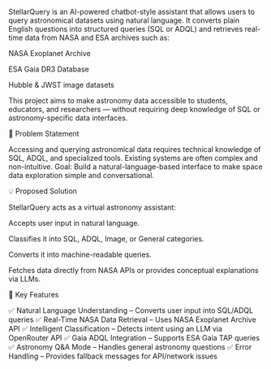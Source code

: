 StellarQuery is an AI-powered chatbot-style assistant that allows users to query astronomical datasets using natural language.
It converts plain English questions into structured queries (SQL or ADQL) and retrieves real-time data from NASA and ESA archives such as:

NASA Exoplanet Archive

ESA Gaia DR3 Database

Hubble & JWST image datasets

This project aims to make astronomy data accessible to students, educators, and researchers — without requiring deep knowledge of SQL or astronomy-specific data interfaces.

🧩 Problem Statement

Accessing and querying astronomical data requires technical knowledge of SQL, ADQL, and specialized tools.
Existing systems are often complex and non-intuitive.
Goal: Build a natural-language-based interface to make space data exploration simple and conversational.

💡 Proposed Solution

StellarQuery acts as a virtual astronomy assistant:

Accepts user input in natural language.

Classifies it into SQL, ADQL, Image, or General categories.

Converts it into machine-readable queries.

Fetches data directly from NASA APIs or provides conceptual explanations via LLMs.

🔑 Key Features

✅ Natural Language Understanding – Converts user input into SQL/ADQL queries
✅ Real-Time NASA Data Retrieval – Uses NASA Exoplanet Archive API
✅ Intelligent Classification – Detects intent using an LLM via OpenRouter API
✅ Gaia ADQL Integration – Supports ESA Gaia TAP queries
✅ Astronomy Q&A Mode – Handles general astronomy questions
✅ Error Handling – Provides fallback messages for API/network issues
